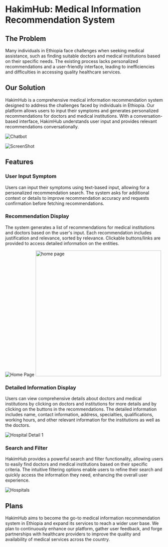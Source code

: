 # HakimHub: Medical Information Recommendation System

## The Problem

Many individuals in Ethiopia face challenges when seeking medical assistance, such as finding suitable doctors and medical institutions based on their specific needs. The existing process lacks personalized recommendations and a user-friendly interface, leading to inefficiencies and difficulties in accessing quality healthcare services.

## Our Solution

HakimHub is a comprehensive medical information recommendation system designed to address the challenges faced by individuals in Ethiopia. Our platform allows users to input their symptoms and generates personalized recommendations for doctors and medical institutions. With a conversation-based interface, HakimHub understands user input and provides relevant recommendations conversationally.

![Chatbot](https://github.com/birehan/my-projects/tree/main/hakim-hub/client-web/public/assets/chatbot.png)


![ScreenShot](https://raw.githubusercontent.com/i-saumitra/Voice-controlled-MP3-Player/master/screenshot.jpg)


## Features

### User Input Symptom

Users can input their symptoms using text-based input, allowing for a personalized recommendation search. The system asks for additional context or details to improve recommendation accuracy and requests confirmation before fetching recommendations.

### Recommendation Display

The system generates a list of recommendations for medical institutions and doctors based on the user's input. Each recommendation includes justification and relevance, sorted by relevance. Clickable buttons/links are provided to access detailed information on the entities.

![Home Page](https://github.com/birehan/my-projects/tree/main/hakim-hub/client-web/public/assets/homepage1.png)
<img alt="home page" src="https://github.com/birehan/my-projects/tree/main/hakim-hub/client-web/public/assets/homepage1.png" width="400"/>

### Detailed Information Display

Users can view comprehensive details about doctors and medical institutions by clicking on doctors and institutions for more details and by clicking on the buttons in the recommendations. The detailed information includes name, contact information, address, specialties, qualifications, working hours, and other relevant information for the institutions as well as the doctors.

![Hospital Detail 1](https://github.com/birehan/my-projects/tree/main/hakim-hub/client-web/public/assets/hospitaldetail1.png)

### Search and Filter

HakimHub provides a powerful search and filter functionality, allowing users to easily find doctors and medical institutions based on their specific criteria. The intuitive filtering options enable users to refine their search and quickly access the information they need, enhancing the overall user experience.

![Hospitals](https://github.com/birehan/my-projects/tree/main/hakim-hub/client-web/public/assets/hospitals.png)

## Plans

HakimHub aims to become the go-to medical information recommendation system in Ethiopia and expand its services to reach a wider user base. We plan to continuously enhance our platform, gather user feedback, and forge partnerships with healthcare providers to improve the quality and availability of medical services across the country.

